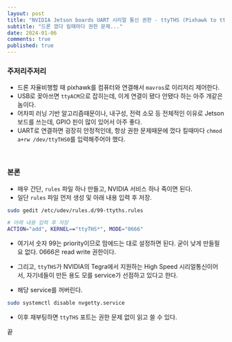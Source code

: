 ```yaml
---
layout: post
title: "NVIDIA Jetson boards UART 시리얼 통신 권한 - ttyTHS (Pixhawk to ttyTHS)"
subtitle: "드론 껐다 킬때마다 권한 문제..."
date: 2024-01-06
comments: true
published: true
---
```


### 주저리주저리
+ 드론 자율비행할 때 pixhawk를 컴퓨터와 연결해서 `mavros`로 이리저리 제어한다.
+ USB로 꽂아쓰면 `ttyACM`으로 잡히는데, 이게 연결이 됐다 안됐다 하는 아주 개같은 놈이다.
+ 어차피 러닝 기반 알고리즘때문이나, 내구성, 전력 소모 등 전체적인 이유로 Jetson 보드를 쓰는데, GPIO 핀이 많이 있어서 아주 좋다.
+ UART로 연결하면 굉장히 안정적인데, 항상 권한 문제때문에 껐다 킬때마다 `chmod a+rw /dev/ttyTHS0`를 입력해주어야 했다.

<br>

### 본론
+ 매우 간단, `rules` 파일 하나 만들고, NVIDIA 서비스 하나 죽이면 된다.
+ 일단 `rules` 파일 먼저 생성 및 아래 내용 입력 후 저장.

```bash
sudo gedit /etc/udev/rules.d/99-ttyths.rules

# 아래 내용 입력 후 저장
ACTION="add", KERNEL=="ttyTHS*", MODE="0666"
```

+ 여기서 숫자 99는 priority이므로 맘에드는 대로 설정하면 된다. 굳이 낮게 만들필요 없다. 0666은 read write 권한이다.

+ 그리고, `ttyTHS`가 NVIDIA의 Tegra에서 지원하는 High Speed 시리얼통신이어서, 자기네들이 만든 용도 모를 service가 선점하고 있다고 한다.
+ 해당 service를 꺼버린다.

```bash
sudo systemctl disable nvgetty.service
```

+ 이후 재부팅하면 `ttyTHS` 포트는 권한 문제 없이 읽고 쓸 수 있다.

끝
